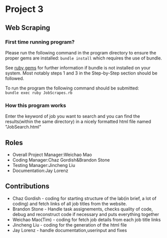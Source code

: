 # Project 3
## Web Scraping

### First time running program?
Please run the following command in the program directory to ensure the 
proper gems are installed: <code>bundle install</code> 
which requires the use of bundle. 

See [ruby gems](http://web.cse.ohio-state.edu/~shareef/3901.sp15/labs/gems.html)
for further information if bundle is not installed on your system.
Most notably steps 1 and 3 in the Step-by-Step section should be followed. 

To run the program the following command should be submitted: 
<code> bundle exec ruby JobScrapes.rb</code>


### How this program works
Enter the keyword of job you want to search and you can find the results(within the same directory) in a nicely formatted html file named "JobSearch.html"

## Roles
* Overall Project Manager:Weichao Mao
* Coding Manager:Chaz Gordish&Brandon Stone
* Testing Manager:Jincheng Liu
* Documentation:Jay Lorenz

## Contributions
* Chaz Gordish - coding for starting structure of the lab(in brief, a lot of coding) and fetch links of all job titles from the website.
* Brandon Stone - Handle task assignements, checks quality of code, debug and reconstruct code if necessary and puts everything together
* Weichao Mao(Tim) - coding for fetch job details from each job title links
* Jincheng Liu - coding for the generation of the html file
* Jay Lorenz - handle documentation,userinput and fixes
